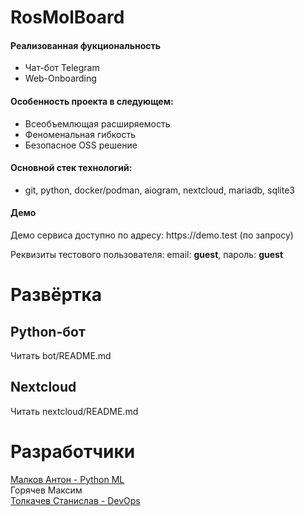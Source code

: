 # RosMolBoard
<h4> Реализованная фукциональность </h4>
<ul>
    <li> Чат-бот Telegram </li>
    <li> Web-Onboarding </li>
</ul>

<h4> Особенность проекта в следующем: </h4>
<ul>
    <li> Всеобъемлющая расширяемость </li>
    <li> Феноменальная гибкость </li>
    <li> Безопасное OSS решение </li>
</ul>

<h4> Основной стек технологий: </h4>
<ul>
	<li> git, python, docker/podman, aiogram, nextcloud, mariadb, sqlite3 </li>
 </ul>
 
<h4> Демо </h4>
<p> Демо сервиса доступно по адресу: https://demo.test (по запросу)</p>
<p> Реквизиты тестового пользователя: email: <b>guest</b>, пароль: <b>guest</b> </p>

# Развёртка
## Python-бот
Читать bot/README.md

## Nextcloud
Читать nextcloud/README.md

# Разработчики
[Малков Антон - Python ML](https://t.me/Malkov_Anton_V) <br>
Горячев Максим <br>
[Толкачев Станислав - DevOps](https://github.com/6yntar05) <br>
